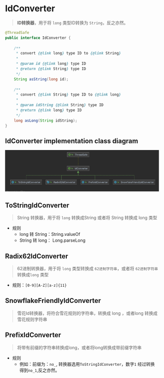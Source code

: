 # IdConverter

> **ID转换器**，用于将 `long` 类型ID转换为 `String`，反之亦然。

```java
@ThreadSafe
public interface IdConverter {

    /**
     * convert {@link long} type ID to {@link String}
     *
     * @param id {@link long} type ID
     * @return {@link String} type ID
     */
    String asString(long id);

    /**
     * convert {@link String} type ID to {@link long}
     *
     * @param idString {@link String} type ID
     * @return {@link long} type ID
     */
    long asLong(String idString);
}
```

## IdConverter implementation class diagram

<p align="center">
  <img src="../public/assets/design/IdConverter-impl-class.png" alt="IdGenerator implementation class diagram"/>
</p>

## ToStringIdConverter

> String 转换器，用于将 `long` 转换成String 或者将 String 转换成 long 类型

- 规则
  - long 转 String：String.valueOf
  - String 转 long： Long.parseLong

## Radix62IdConverter

> 62进制转换器，用于将 `long` 类型转换成 `62进制字符串`，或者将 `62进制字符串` 转换成`long` 类型

- 规则：`[0-9][A-Z][a-z]{11}`

## SnowflakeFriendlyIdConverter

> 雪花Id转换器，将符合雪花规则的字符串，转换成 long ，或者long 转换成雪花规则字符串

## PrefixIdConverter

> 将带有前缀的字符串转换成long，或者将long转换成带前缀字符串

- 规则
  - 例如：前缀为：`no_`, 转换器选用`ToStringIdConverter`，数字`1` 经过转换得到`no_1`,反之亦然。
